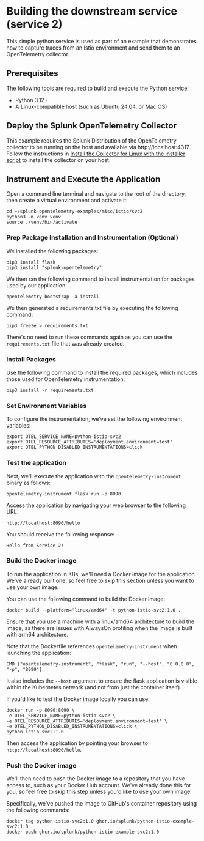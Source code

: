 # Building the downstream service (service 2)

This simple python service is used as part of an example that demonstrates 
how to capture traces from an Istio environment and send them to an OpenTelemetry 
collector. 

## Prerequisites

The following tools are required to build and execute the Python service:

* Python 3.12+
* A Linux-compatible host (such as Ubuntu 24.04, or Mac OS)

## Deploy the Splunk OpenTelemetry Collector

This example requires the Splunk Distribution of the OpenTelemetry collector to
be running on the host and available via http://localhost:4317.  Follow the
instructions in [Install the Collector for Linux with the installer script](https://docs.splunk.com/observability/en/gdi/opentelemetry/collector-linux/install-linux.html#install-the-collector-using-the-installer-script)
to install the collector on your host.

## Instrument and Execute the Application

Open a command line terminal and navigate to the root of the directory,
then create a virtual environment and activate it:

````
cd ~/splunk-opentelemetry-examples/misc/istio/svc2
python3 -m venv venv
source ./venv/bin/activate
````

### Prep Package Installation and Instrumentation (Optional)

We installed the following packages:

````
pip3 install flask
pip3 install "splunk-opentelemetry" 
````

We then ran the following command to install instrumentation for packages
used by our application:

````
opentelemetry-bootstrap -a install
````

We then generated a requirements.txt file by executing the following command:

````
pip3 freeze > requirements.txt
````

There's no need to run these commands again as you can use the `requirements.txt` file that
was already created.

### Install Packages

Use the following command to install the required packages, which includes those
used for OpenTelemetry instrumentation:

````
pip3 install -r requirements.txt
````

### Set Environment Variables

To configure the instrumentation, we've set the following environment variables:

```` 
export OTEL_SERVICE_NAME=python-istio-svc2
export OTEL_RESOURCE_ATTRIBUTES='deployment.environment=test'
export OTEL_PYTHON_DISABLED_INSTRUMENTATIONS=click
````

### Test the application

Next, we'll execute the application with the `opentelemetry-instrument` binary as follows:

````
opentelemetry-instrument flask run -p 8090
````

Access the application by navigating your web browser to the following URL:

````
http://localhost:8090/hello
````

You should receive the following response:

````
Hello from Service 2!
````

### Build the Docker image 

To run the application in K8s, we'll need a Docker image for the application.
We've already built one, so feel free to skip this section unless you want to use
your own image.

You can use the following command to build the Docker image:

````
docker build --platform="linux/amd64" -t python-istio-svc2:1.0 .
````

Ensure that you use a machine with a linux/amd64 architecture to build the image, as there are issues
with AlwaysOn profiling when the image is built with arm64 architecture.

Note that the Dockerfile references `opentelemetry-instrument` when launching the application:

````
CMD ["opentelemetry-instrument", "flask", "run", "--host", "0.0.0.0", "-p", "8090"]
````

It also includes the `--host` argument to ensure the flask application is visible
within the Kubernetes network (and not from just the container itself).

If you'd like to test the Docker image locally you can use:

````
docker run -p 8090:8090 \
-e OTEL_SERVICE_NAME=python-istio-svc2 \
-e OTEL_RESOURCE_ATTRIBUTES='deployment.environment=test' \
-e OTEL_PYTHON_DISABLED_INSTRUMENTATIONS=click \
python-istio-svc2:1.0
````

Then access the application by pointing your browser to `http://localhost:8090/hello`.

### Push the Docker image 

We'll then need to push the Docker image to a repository that you have
access to, such as your Docker Hub account.  We've already done this for you,
so feel free to skip this step unless you'd like to use your own image.

Specifically, we've pushed the
image to GitHub's container repository using the following commands:

````
docker tag python-istio-svc2:1.0 ghcr.io/splunk/python-istio-example-svc2:1.0
docker push ghcr.io/splunk/python-istio-example-svc2:1.0
````